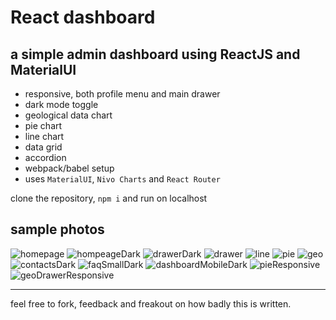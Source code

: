 # React dashboard
## a simple admin dashboard using ReactJS and MaterialUI
- responsive, both profile menu and main drawer
- dark mode toggle
- geological data chart
- pie chart
- line chart
- data grid
- accordion
- webpack/babel setup
- uses `MaterialUI`, `Nivo Charts` and `React Router`

clone the repository, `npm i` and run on localhost

## sample photos
![homepage](https://user-images.githubusercontent.com/13819151/219969663-15095897-a701-4d87-9f2c-05b9f1652c75.png)
![hompeageDark](https://user-images.githubusercontent.com/13819151/219969672-b08b9494-8bb3-4035-92db-bcbb9748c3f0.jpg)
![drawerDark](https://user-images.githubusercontent.com/13819151/219969691-7728c059-9568-4099-889a-de2e40f519c3.png)
![drawer](https://user-images.githubusercontent.com/13819151/219969695-6240a004-a95a-4fbc-9bfb-4db5f8f6bdf2.png)
![line](https://user-images.githubusercontent.com/13819151/219969703-dd4e588c-d23f-4817-a386-d6b8e9a4ce77.png)
![pie](https://user-images.githubusercontent.com/13819151/219969706-8503bf05-7fd1-4af7-b2df-9b46538d90df.png)
![geo](https://user-images.githubusercontent.com/13819151/219969711-d4518610-bf47-4942-aad9-48d2b5ea7e32.png)
![contactsDark](https://user-images.githubusercontent.com/13819151/219969758-429c1734-4e0d-471c-8126-4e32e6abfeb8.png)
![faqSmallDark](https://user-images.githubusercontent.com/13819151/219969765-adaa30e5-9edc-47df-9d4e-6f4c3f9eaa2d.png)
![dashboardMobileDark](https://user-images.githubusercontent.com/13819151/219969766-4519d172-f971-4b40-9661-02162d092621.png)
![pieResponsive](https://user-images.githubusercontent.com/13819151/219969769-32639fca-ccd5-49a4-b04e-b9293d79943b.png)
![geoDrawerResponsive](https://user-images.githubusercontent.com/13819151/219969773-20f15424-8c13-4ceb-a840-5452cc361e6a.png)

---
feel free to fork, feedback and freakout on how badly this is written.
